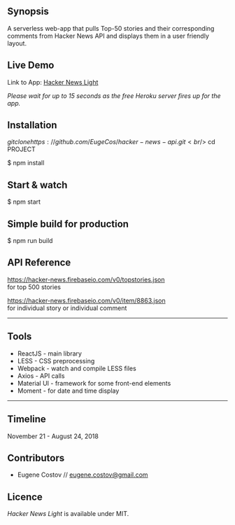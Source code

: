 ## Synopsis

A serverless web-app that pulls Top-50 stories and their corresponding comments from Hacker News API and displays them in a user friendly layout.

## Live Demo

Link to App: [Hacker News Light](https://hacker-news-light.herokuapp.com/)

_Please wait for up to 15 seconds as the free Heroku server fires up for the app._

## Installation

$git clone https://github.com/EugeCos/hacker-news-api.git<br />$ cd PROJECT <br />

\$ npm install

## Start & watch

\$ npm start

## Simple build for production

\$ npm run build

## API Reference

https://hacker-news.firebaseio.com/v0/topstories.json <br />
for top 500 stories

https://hacker-news.firebaseio.com/v0/item/8863.json <br />
for individual story or individual comment

---

## Tools

- ReactJS - main library
- LESS - CSS preprocessing
- Webpack - watch and compile LESS files
- Axios - API calls
- Material UI - framework for some front-end elements
- Moment - for date and time display

---

## Timeline

November 21 - August 24, 2018

## Contributors

- Eugene Costov // eugene.costov@gmail.com

## Licence

_Hacker News Light_ is available under MIT.
